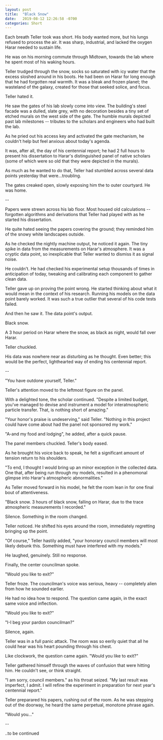 ```yaml
---
layout: post
title:  "Black Snow"
date:   2019-08-12 12:26:58 -0700
categories: Short
---
```

Each breath Teller took was short. His body wanted more, but his lungs refused to process the air. It was sharp, industrial, and lacked the oxygen Harar needed to sustain life.

He was on his morning commute through Midtown, towards the lab where he spent most of his waking hours.

Teller trudged through the snow, socks so saturated with icy water that the excess sloshed around in his boots. He had been on Harar for long enough that he had forgotten real warmth. It was a bleak and frozen planet; the wasteland of the galaxy, created for those that seeked solice, and focus.

Teller hated it.

He saw the gates of his lab slowly come into view. The building's steel facade was a dulled, slate grey, with no decoration besides a tiny set of etched murals on the west side of the gate. The humble murals depicted past lab milestones -- tributes to the scholars and engineers who had built the lab.

As he pried out his access key and activated the gate mechanism, he couldn't help but feel anxious about today's agenda. 

It was, after all, the day of his centennial report; he had 2 full hours to present his dissertation to Harar's distinguished panel of native scholars (some of which were so old that they were depicted in the murals).

As much as he wanted to do that, Teller had stumbled across several data points yesterday that were...troubling.

The gates creaked open, slowly exposing him the to outer courtyard. He was home.

--

Papers were strewn across his lab floor. Most housed old calculations -- forgotten algorithms and derivations that Teller had played with as he started his dissertation.

He quite hated seeing the papers covering the ground; they reminded him of the snowy white landscapes outside.

As he checked the nightly machine output, he noticed it again. The tiny spike in data from the measurements on Harar's atmosphere. It was a cryptic data point, so inexplicable that Teller wanted to dismiss it as signal noise.

He couldn't. He had checked his experimental setup thousands of times in anticipation of today, tweaking and calibrating each component to gather clean data.

Teller gave up on proving the point wrong. He started thinking about what it would mean in the context of his research. Running his models on the data point barely worked. It was such a true outlier that several of his code tests failed.

And then he saw it. The data point's output.

Black snow.

A 3 hour period on Harar where the snow, as black as night, would fall over Harar.

Teller chuckled.

His data was nowhere near as disturbing as he thought. Even better; this would be the perfect, lighthearted way of ending his centennial report.

--

"You have outdone yourself, Teller."

Teller's attention moved to the leftmost figure on the panel.

With a delighted tone, the scholar continued. "Despite a limited budget, you've managed to devise and instrument a model for interatmospheric particle transfer. That, is nothing short of amazing."

"Your honor's praise is undeserving," said Teller. "Nothing in this project could have come about had the panel not sponsored my work."

"A-and my food and lodging", he added, after a quick pause.

The panel members chuckled. Teller's body eased.

As he brought his voice back to speak, he felt a significant amount of tension return to his shoulders.

"To end, I thought I would bring up an minor exception in the collected data. One that, after being run through my models, resulted in a phenomonal glimpse into Harar's atmospheric abnormalities."

As Teller moved forward in his model, he felt the room lean in for one final bout of attentiveness.

"Black snow. 3 hours of black snow, falling on Harar, due to the trace atmospheric measurements I recorded."

Silence. Something in the room changed.

Teller noticed. He shifted his eyes around the room, immediately regretting bringing up the point.

"Of course," Teller hastily added, "your honorary council members will most likely debunk this. Something must have interfered with my models."

He laughed, genuinely. Still no response.

Finally, the center councilman spoke.

"Would you like to exit?"

Teller froze. The councilman's voice was serious, heavy -- completely alien from how he sounded earlier.

He had no idea how to respond. The question came again, in the exact same voice and inflection.

"Would you like to exit?"

"I-I beg your pardon councilman?"

Silence, again.

Teller was in a full panic attack. The room was so eerily quiet that all he could hear was his heart pounding through his chest.

Like clockwork, the question came again. "Would you like to exit?"

Teller gathered himself through the waves of confusion that were hitting him. He couldn't see, or think straight.

"I am sorry, council members." as his throat seized. "My last result was imperfect, I admit. I will refine the experiment in preparation for next year's centennial report."

Teller preparared his papers, rushing out of the room. As he was stepping out of the doorway, he heard the same perpetual, monotone phrase again.

"Would you..."

--

..to be continued
